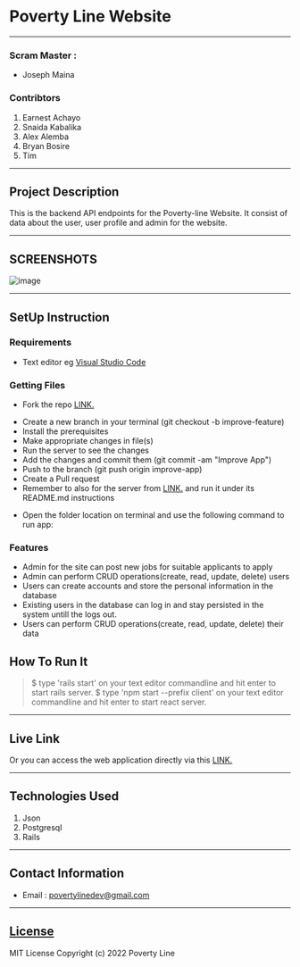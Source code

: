 # Poverty Line Website

---

### Scram Master :

- Joseph Maina

### Contribtors

1. Earnest Achayo
2. Snaida Kabalika
3. Alex Alemba
4. Bryan Bosire
5. Tim

---

## Project Description

This is the backend API endpoints for the Poverty-line Website. It consist of data about the user, user profile and admin for the website.

---

## SCREENSHOTS

![image](./client/public/images/.png)

---

## SetUp Instruction

### Requirements

- Text editor eg [Visual Studio Code](https://code.visualstudio.com/download)

### Getting Files

- Fork the repo [LINK.](https://github.com/AchayoEarnest?tab=repositories)

* Create a new branch in your terminal (git checkout -b improve-feature)
* Install the prerequisites
* Make appropriate changes in file(s)
* Run the server to see the changes
* Add the changes and commit them (git commit -am "Improve App")
* Push to the branch (git push origin improve-app)
* Create a Pull request
* Remember to also for the server from [LINK.](https://github.com/AchayoEarnest/phase-3-personal-blog-react-sinatra-project-api) and run it under its README.md instructions

- Open the folder location on terminal and use the following command to run app:

### Features

- Admin for the site can post new jobs for suitable applicants to apply
- Admin can perform CRUD operations(create, read, update, delete) users
- Users can create accounts and store the personal information in the database
- Existing users in the database can log in and stay persisted in the system untill the logs out.
- Users can perform CRUD operations(create, read, update, delete) their data

## How To Run It

> $ type 'rails start' on your text editor commandline and hit enter to start rails server.
> $ type 'npm start --prefix client' on your text editor commandline and hit enter to start react server.

---

## Live Link

Or you can access the web application directly via this [LINK.]()

---

## Technologies Used

1. Json
2. Postgresql
3. Rails

---

## Contact Information

- Email : povertylinedev@gmail.com

---

## [License](LICENSE)

MIT License
Copyright (c) 2022 Poverty Line
